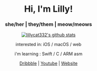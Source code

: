 <h1 align="center">Hi, I'm Lilly!</h1>
<h3 align="center">
  <p1>she/her</p1> | <p1>they/them</p1> | <p1>meow/meows</p1>
</h3>
<p align="center">
  <a href="https://github.com/lillycat332">
    <img src="https://github-readme-stats.vercel.app/api?username=lillycat332&hide_border=true&show_icons=true" alt="lillycat332's github stats">
  </a>
</p>
<p align="center">interested in: iOS / macOS / web </p>
<p align="center">i'm learning : Swift / C / ARM asm </p>

<p align="center">
  <a href="https://dribbble.com/lillyfgsfds">Dribbble</a> | 
  <a href="https://www.youtube.com/channel/UCrrh8KuvEenremkNvCTZAPw">Youtube</a> | 
  <a href="https://7daysfree.xyz">Website</a> 
 </p>
